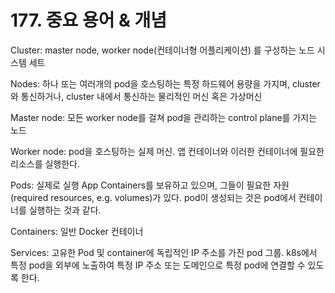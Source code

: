 # 177. 중요 용어 & 개념

Cluster: master node, worker node(컨테이너형 어플리케이션) 를 구성하는 노드 시스템 세트

Nodes: 하나 또는 여러개의 pod을 호스팅하는 특정 하드웨어 용량을 가지며, cluster와 통신하거나, cluster 내에서 통신하는 물리적인 머신 혹은 가상머신

Master node: 모든 worker node를 걸쳐 pod을 관리하는 control plane를 가지는 노드

Worker node: pod을 호스팅하는 실제 머신. 앱 컨테이너와 이러한 컨테이너에 필요한 리소스를 실행한다. 

Pods: 실제로 실행 App Containers를 보유하고 있으며, 그들이 필요한 자원(required resources, e.g. volumes)가 있다. pod이 생성되는 것은 pod에서 컨테이너를 실행하는 것과 같다.

Containers: 일반 Docker 컨테이너

Services: 고유한 Pod 및 container에 독립적인 IP 주소를 가진 pod 그룹. k8s에서 특정 pod을 외부에 노출하여 특정 IP 주소 또는 도메인으로 특정 pod에 연결할 수 있도록 한다.